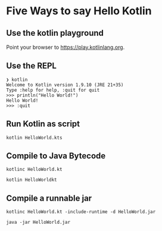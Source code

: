 # Five Ways to say Hello Kotlin

## Use the kotlin playground

Point your browser to https://play.kotlinlang.org.

## Use the REPL

```shell
❯ kotlin
Welcome to Kotlin version 1.9.10 (JRE 21+35)
Type :help for help, :quit for quit
>>> println("Hello World!")
Hello World!
>>> :quit
```

## Run Kotlin as script

```shell
kotlin HelloWorld.kts
```

## Compile to Java Bytecode

```shell
kotlinc HelloWorld.kt

kotlin HelloWorldkt
```

## Compile a runnable jar

```shell
kotlinc HelloWorld.kt -include-runtime -d HelloWorld.jar

java -jar HelloWorld.jar
```

